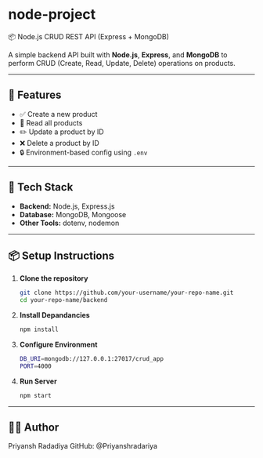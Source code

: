 # node-project
📦 Node.js CRUD REST API (Express + MongoDB)

A simple backend API built with **Node.js**, **Express**, and **MongoDB** to perform CRUD (Create, Read, Update, Delete) operations on products.

---

## 🚀 Features

- ✅ Create a new product
- 📄 Read all products
- ✏️ Update a product by ID
- ❌ Delete a product by ID
- 🔒 Environment-based config using `.env`

---

## 🧰 Tech Stack

- **Backend:** Node.js, Express.js
- **Database:** MongoDB, Mongoose
- **Other Tools:** dotenv, nodemon

---

## 📦 Setup Instructions

1. **Clone the repository**
   ```bash
   git clone https://github.com/your-username/your-repo-name.git
   cd your-repo-name/backend
2. **Install Depandancies**
   ```bash
   npm install
3. **Configure Environment**
   ```bash
   DB_URI=mongodb://127.0.0.1:27017/crud_app
   PORT=4000
4. **Run Server**
   ```bash
   npm start

---

## 🧑‍💻 Author
Priyansh Radadiya
GitHub: @Priyanshradariya


   





